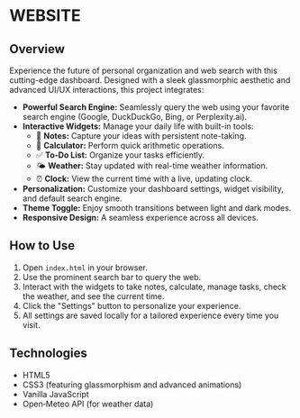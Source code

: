 # WEBSITE

## Overview
Experience the future of personal organization and web search with this cutting-edge dashboard. Designed with a sleek glassmorphic aesthetic and advanced UI/UX interactions, this project integrates:
- **Powerful Search Engine:** Seamlessly query the web using your favorite search engine (Google, DuckDuckGo, Bing, or Perplexity.ai).
- **Interactive Widgets:** Manage your daily life with built-in tools:
  - 📝 **Notes:** Capture your ideas with persistent note-taking.
  - 🔢 **Calculator:** Perform quick arithmetic operations.
  - ✅ **To‑Do List:** Organize your tasks efficiently.
  - 🌤 **Weather:** Stay updated with real-time weather information.
  - ⏰ **Clock:** View the current time with a live, updating clock.
- **Personalization:** Customize your dashboard settings, widget visibility, and default search engine.
- **Theme Toggle:** Enjoy smooth transitions between light and dark modes.
- **Responsive Design:** A seamless experience across all devices.

## How to Use
1. Open `index.html` in your browser.
2. Use the prominent search bar to query the web.
3. Interact with the widgets to take notes, calculate, manage tasks, check the weather, and see the current time.
4. Click the "Settings" button to personalize your experience.
5. All settings are saved locally for a tailored experience every time you visit.

## Technologies
- HTML5
- CSS3 (featuring glassmorphism and advanced animations)
- Vanilla JavaScript
- Open‑Meteo API (for weather data)
